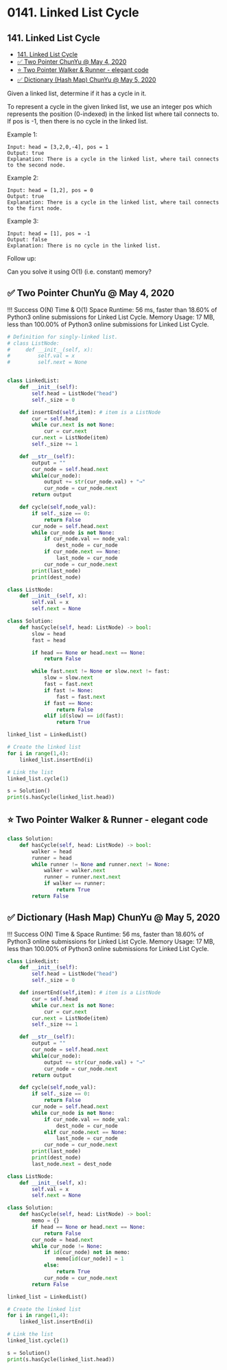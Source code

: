 # 0141. Linked List Cycle

## 141. Linked List Cycle

* [141. Linked List Cycle](0141.-linked-list-cycle.md#141-linked-list-cycle)
* [✅ Two Pointer ChunYu @ May 4, 2020](0141.-linked-list-cycle.md#-two-pointer-chunyu--may-4-2020)
* [⭐️ Two Pointer Walker & Runner - elegant code](0141.-linked-list-cycle.md#️-two-pointer-walker--runner---elegant-code)
* [✅ Dictionary \(Hash Map\) ChunYu @ May 5, 2020](0141.-linked-list-cycle.md#-dictionary-hash-map-chunyu--may-5-2020)

Given a linked list, determine if it has a cycle in it.

To represent a cycle in the given linked list, we use an integer pos which represents the position \(0-indexed\) in the linked list where tail connects to. If pos is -1, then there is no cycle in the linked list.

Example 1:

```text
Input: head = [3,2,0,-4], pos = 1
Output: true
Explanation: There is a cycle in the linked list, where tail connects to the second node.
```

Example 2:

```text
Input: head = [1,2], pos = 0
Output: true
Explanation: There is a cycle in the linked list, where tail connects to the first node.
```

Example 3:

```text
Input: head = [1], pos = -1
Output: false
Explanation: There is no cycle in the linked list.
```

Follow up:

Can you solve it using O\(1\) \(i.e. constant\) memory?

## ✅ Two Pointer ChunYu @ May 4, 2020

!!! Success O\(N\) Time & O\(1\) Space Runtime: 56 ms, faster than 18.60% of Python3 online submissions for Linked List Cycle. Memory Usage: 17 MB, less than 100.00% of Python3 online submissions for Linked List Cycle.

```python
# Definition for singly-linked list.
# class ListNode:
#     def __init__(self, x):
#         self.val = x
#         self.next = None


class LinkedList:
    def __init__(self):
        self.head = ListNode("head")
        self._size = 0

    def insertEnd(self,item): # item is a ListNode
        cur = self.head
        while cur.next is not None:
            cur = cur.next
        cur.next = ListNode(item)
        self._size += 1

    def __str__(self):
        output = ""
        cur_node = self.head.next
        while(cur_node):
            output += str(cur_node.val) + "→"
            cur_node = cur_node.next
        return output

    def cycle(self,node_val):
        if self._size == 0:
            return False
        cur_node = self.head.next
        while cur_node is not None:
            if cur_node.val == node_val:
                dest_node = cur_node
            if cur_node.next == None:
                last_node = cur_node
            cur_node = cur_node.next
        print(last_node)
        print(dest_node)

class ListNode:
    def __init__(self, x):
        self.val = x
        self.next = None

class Solution:
    def hasCycle(self, head: ListNode) -> bool:
        slow = head
        fast = head

        if head == None or head.next == None:
            return False

        while fast.next != None or slow.next != fast:
            slow = slow.next
            fast = fast.next
            if fast != None:
                fast = fast.next
            if fast == None:
                return False
            elif id(slow) == id(fast):
                return True

linked_list = LinkedList()

# Create the linked list
for i in range(1,4):
    linked_list.insertEnd(i)

# Link the list
linked_list.cycle(1)

s = Solution()
print(s.hasCycle(linked_list.head))
```

## ⭐️ Two Pointer Walker & Runner - elegant code

```python
class Solution:
    def hasCycle(self, head: ListNode) -> bool:
        walker = head
        runner = head
        while runner != None and runner.next != None:
            walker = walker.next
            runner = runner.next.next
            if walker == runner:
                return True
        return False
```

## ✅ Dictionary \(Hash Map\) ChunYu @ May 5, 2020

!!! Success O\(N\) Time & Space Runtime: 56 ms, faster than 18.60% of Python3 online submissions for Linked List Cycle. Memory Usage: 17 MB, less than 100.00% of Python3 online submissions for Linked List Cycle.

```python
class LinkedList:
    def __init__(self):
        self.head = ListNode("head")
        self._size = 0

    def insertEnd(self,item): # item is a ListNode
        cur = self.head
        while cur.next is not None:
            cur = cur.next
        cur.next = ListNode(item)
        self._size += 1

    def __str__(self):
        output = ""
        cur_node = self.head.next
        while(cur_node):
            output += str(cur_node.val) + "→"
            cur_node = cur_node.next
        return output

    def cycle(self,node_val):
        if self._size == 0:
            return False
        cur_node = self.head.next
        while cur_node is not None:
            if cur_node.val == node_val:
                dest_node = cur_node
            elif cur_node.next == None:
                last_node = cur_node
            cur_node = cur_node.next
        print(last_node)
        print(dest_node)
        last_node.next = dest_node

class ListNode:
    def __init__(self, x):
        self.val = x
        self.next = None

class Solution:
    def hasCycle(self, head: ListNode) -> bool:
        memo = {}
        if head == None or head.next == None:
            return False
        cur_node = head.next
        while cur_node != None:
            if id(cur_node) not in memo:
                memo[id(cur_node)] = 1
            else:
                return True
            cur_node = cur_node.next
        return False

linked_list = LinkedList()

# Create the linked list
for i in range(1,4):
    linked_list.insertEnd(i)

# Link the list
linked_list.cycle(1)

s = Solution()
print(s.hasCycle(linked_list.head))
```

